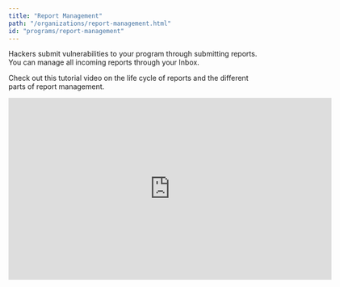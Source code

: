 ```yaml
---
title: "Report Management"
path: "/organizations/report-management.html"
id: "programs/report-management"
---
```


Hackers submit vulnerabilities to your program through submitting reports. You can manage all incoming reports through your Inbox. 

Check out this tutorial video on the life cycle of reports and the different parts of report management. 
<iframe id="ytplayer" type="text/html" width="640" height="360" src="https://www.youtube-nocookie.com/embed/51QuAfUebsE?rel=0&autoplay=0&origin={{ site.url }}" frameborder="0"></iframe>

